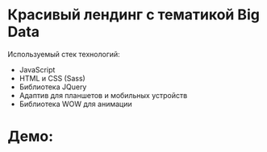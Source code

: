 # Красивый лендинг с тематикой Big Data
Используемый стек технологий:
- JavaScript
- HTML и CSS (Sass)
- Библиотека JQuery
- Адаптив для планшетов и мобильных устройств
- Библиотека WOW для анимации
# Демо: 

